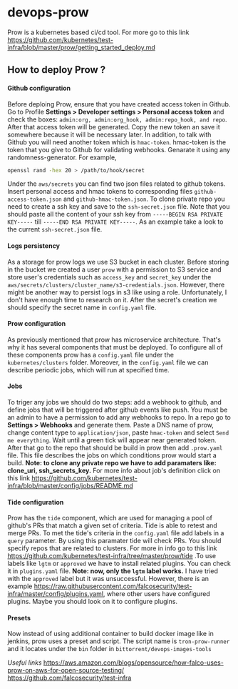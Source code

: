 # devops-prow
Prow is a kubernetes based ci/cd tool. For more go to this link https://github.com/kubernetes/test-infra/blob/master/prow/getting_started_deploy.md
## How to deploy Prow ?
#### Github configuration
Before deploing Prow, ensure that you have created access token in Github. Go to Profile __Settings > Developer settings > Personal access token__ and check the boxes: `admin:org, admin:org_hook, admin:repo_hook, and repo`. After that access token will be generated. Copy the new token an save it somewhere because it will be necessary later. In addition, to talk with Github you will need another token which is `hmac-token`. hmac-token is the token that you give to Github for validating webhooks. Genarate it using any randomness-generator. For example,
```bash
openssl rand -hex 20 > /path/to/hook/secret  
```
Under the `aws/secrets` you can find two json files related to github tokens. Insert personal access and hmac tokens to corresponding files `github-access-token.json` and `github-hmac-token.json`. To clone private repo you need to create a ssh key and save to the `ssh-secret.json` file. Note that you should paste all the content of your ssh key from `-----BEGIN RSA PRIVATE KEY-----` till `-----END RSA PRIVATE KEY-----`. As an example take a look to the current `ssh-secret.json` file.

#### Logs persistency
As a storage for prow logs we use S3 bucket in each cluster. Before storing in the bucket we created a user `prow` with a permission to S3 service and store user's credentials such as `access_key` and `secret_key` under the `aws/secrets/clusters/cluster_name/s3-credentials.json`. However, there might be another way to persist logs in s3 like using a role. Unfortunately, I don't have enough time to research on it. After the secret's creation we should specify the secret name in `config.yaml` file.

#### Prow configuration
As previously mentioned that prow has microservice architecture. That's why it has several components that must be deployed. To configure all of these components prow has a `config.yaml` file under the `kubernetes/clusters` folder. Moreover, in the `config.yaml` file we can describe periodic jobs, which will run at specified time.

#### Jobs
To triger any jobs we should do two steps: add a webhook to github, and define jobs that will be triggered after github events like push. You must be an admin to have a permission to add any webhooks to repo. In a repo go to __Settings > Webhooks__ and generate them. Paste a DNS name of prow, change content type to `application/json`, paste `hmac-token` and select `Send me everything`. Wait until a green tick will appear near generated token. After that go to the repo that should be build in prow then add `.prow.yaml` file. This file describes the jobs on which conditions prow would start a build. __Note: to clone any private repo we have to add paramaters like: clone_uri, ssh_secrets_key.__ For more info about job's definition click on this link https://github.com/kubernetes/test-infra/blob/master/config/jobs/README.md 

#### Tide configuration
Prow has the `tide` component, which are used for managing a pool of github's PRs that match a given set of criteria. Tide is able to retest and merge PRs. To met the tide's criteria in the `config.yaml` file add labels in a `query` parameter. By using this paramater tide will check PRs. You should specify repos that are related to clusters. For more in info go to this link https://github.com/kubernetes/test-infra/tree/master/prow/tide .To use labels like `lgtm` or `approved` we have to install related plugins. You can check it in `plugins.yaml` file. __Note: now, only the `lgtm` label works.__ I have tried with the `approved` label but it was unsuccessful. However, there is an example https://raw.githubusercontent.com/falcosecurity/test-infra/master/config/plugins.yaml, where other users have configured plugins. Maybe you should look on it to configure plugins.

#### Presets
Now instead of using additional container to build docker image like in jenkins, prow uses a preset and script. The script name is `tron-prow-runner` and it locates under the `bin` folder in `bittorrent/devops-images-tools`

*Useful links*
https://aws.amazon.com/blogs/opensource/how-falco-uses-prow-on-aws-for-open-source-testing/
https://github.com/falcosecurity/test-infra
